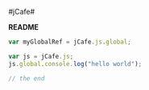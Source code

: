 #jCafe#

**README**


```javascript
var myGlobalRef = jCafe.js.global;

var js = jCafe.js;
js.global.console.log("hello world");

// the end
```
